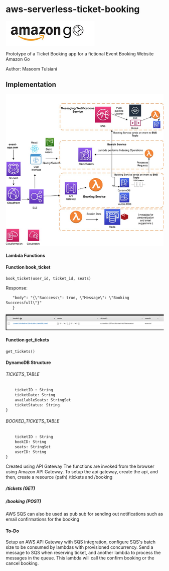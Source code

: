 # aws-serverless-ticket-booking


![Amazon Go](gosmall.png)

Prototype of a Ticket Booking app for a fictional Event Booking Website Amazon Go

Author: Masoom Tulsiani

## Implementation

![Booking Infrastructure Architecture](ticket-lambda.jpg)


#### Lambda Functions


#### Function book_ticket
```book_ticket(user_id, ticket_id, seats)```


Response: 
```{
   "body": "{\"Succcess\": true, \"Message\": \"Booking Succcessfull\"}"
   }
```

![Amazon Go](save-book-info.png)

#### Function get_tickets

```get_tickets()```



#### DynamoDB Structure
###### TICKETS_TABLE

```dynamodb
    ticketID : String
    ticketDate: String
    availableSeats: StringSet
    ticketStatus: String
}
```

###### BOOKED_TICKETS_TABLE

```dynamodb
    ticketID : String
    bookID: String
    seats: StringSet
    userID: String
}
```


Created using API Gateway
The functions are invoked from the browser using Amazon API Gateway.
To setup the api gateway, create the api, and then, create a resource (path) /tickets and /booking
##### /tickets (GET)
##### /booking (POST)

AWS SQS can also be used as pub sub for sending out notifications such as email confirmations for the booking




#### To-Do
Setup an AWS API Gateway with SQS integration, configure SQS's batch size to be consumed by lambdas with provisioned concurrency.
Send a message to SQS when reserving ticket, and another lambda to process the messages in the queue. This lambda will call the confirm booking or the cancel booking.
